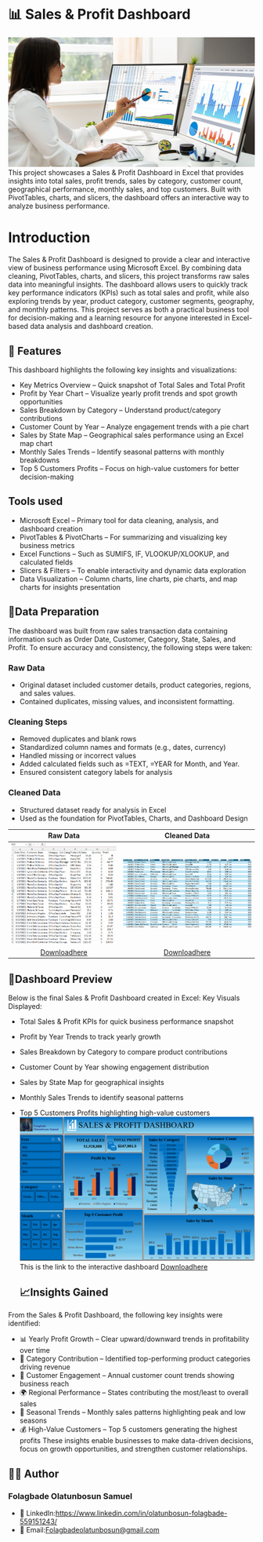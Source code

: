 # 📊 Sales & Profit Dashboard
![](DA_image.jpg)
This project showcases a Sales & Profit Dashboard in Excel that provides insights into total sales, profit trends, sales by category, customer count, geographical performance, monthly sales, and top customers. Built with PivotTables, charts, and slicers, the dashboard offers an interactive way to analyze business performance.
# Introduction
The Sales & Profit Dashboard is designed to provide a clear and interactive view of business performance using Microsoft Excel. By combining data cleaning, PivotTables, charts, and slicers, this project transforms raw sales data into meaningful insights.
The dashboard allows users to quickly track key performance indicators (KPIs) such as total sales and profit, while also exploring trends by year, product category, customer segments, geography, and monthly patterns.
This project serves as both a practical business tool for decision-making and a learning resource for anyone interested in Excel-based data analysis and dashboard creation.
## 🚀 Features
This dashboard highlights the following key insights and visualizations:
- Key Metrics Overview – Quick snapshot of Total Sales and Total Profit
- Profit by Year Chart – Visualize yearly profit trends and spot growth opportunities
- Sales Breakdown by Category – Understand product/category contributions
- Customer Count by Year – Analyze engagement trends with a pie chart
- Sales by State Map – Geographical sales performance using an Excel map chart
- Monthly Sales Trends – Identify seasonal patterns with monthly breakdowns
- Top 5 Customers Profits – Focus on high-value customers for better decision-making
## Tools used
- Microsoft Excel – Primary tool for data cleaning, analysis, and dashboard creation
- PivotTables & PivotCharts – For summarizing and visualizing key business metrics
- Excel Functions – Such as SUMIFS, IF, VLOOKUP/XLOOKUP, and calculated fields
- Slicers & Filters – To enable interactivity and dynamic data exploration
- Data Visualization – Column charts, line charts, pie charts, and map charts for insights presentation
## 🔎Data Preparation
The dashboard was built from raw sales transaction data containing information such as Order Date, Customer, Category, State, Sales, and Profit. To ensure accuracy and consistency, the following steps were taken:
### Raw Data
- Original dataset included customer details, product categories, regions, and sales values.
- Contained duplicates, missing values, and inconsistent formatting.
### Cleaning Steps
- Removed duplicates and blank rows
- Standardized column names and formats (e.g., dates, currency)
- Handled missing or incorrect values
- Added calculated fields such as =TEXT, =YEAR for Month, and Year.
- Ensured consistent category labels for analysis
### Cleaned Data
- Structured dataset ready for analysis in Excel
- Used as the foundation for PivotTables, Charts, and Dashboard Design
  
 **Raw Data**                 |   **Cleaned Data**
:-----------------------:     |  :---------------------:
![](Rawdata.png)              |  ![](Cleaneddata.png)
[Downloadhere](Raw_Data)      | [Downloadhere](Cleaned_Data)
## 📸Dashboard Preview
Below is the final Sales & Profit Dashboard created in Excel:
Key Visuals Displayed:
- Total Sales & Profit KPIs for quick business performance snapshot
- Profit by Year Trends to track yearly growth
- Sales Breakdown by Category to compare product contributions
- Customer Count by Year showing engagement distribution
- Sales by State Map for geographical insights
- Monthly Sales Trends to identify seasonal patterns
- Top 5 Customers Profits highlighting high-value customers
  ![](Dashboard1.png)
This is the link to the interactive dashboard
  [Downloadhere](Dashboard.xlsx)
  
  ## 📈Insights Gained
 From the Sales & Profit Dashboard, the following key insights were identified: 
- 📊 Yearly Profit Growth – Clear upward/downward trends in profitability over time
- 🛒 Category Contribution – Identified top-performing product categories driving revenue
- 👥 Customer Engagement – Annual customer count trends showing business reach
- 🌍 Regional Performance – States contributing the most/least to overall sales
- 📅 Seasonal Trends – Monthly sales patterns highlighting peak and low seasons
- 💰 High-Value Customers – Top 5 customers generating the highest profits
These insights enable businesses to make data-driven decisions, focus on growth opportunities, and strengthen customer relationships.
## 👨‍💻 Author
### Folagbade Olatunbosun Samuel
- 💼 LinkedIn:https://www.linkedin.com/in/olatunbosun-folagbade-559151243/
- 📧 Email:Folagbadeolatunbosun@gmail.com






  
